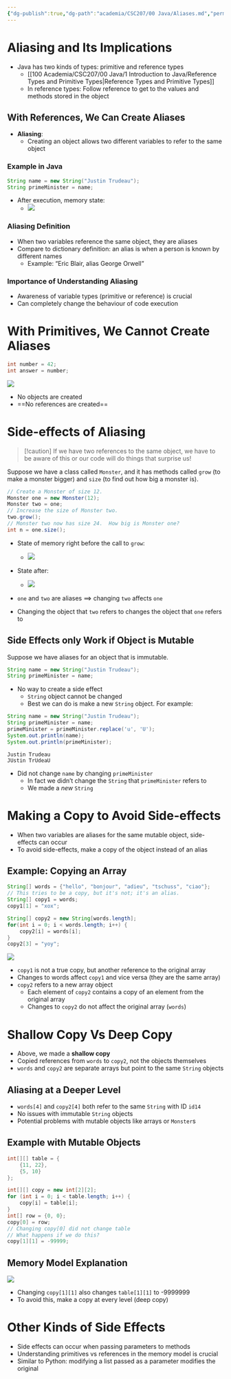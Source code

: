 ```yaml
---
{"dg-publish":true,"dg-path":"academia/CSC207/00 Java/Aliases.md","permalink":"/academia/csc-207/00-java/aliases/","tags":["#cs","#java","#lecture","#note","university"],"created":"2024-10-05T16:02:31.148-04:00","updated":"2024-10-30T20:51:49.990-04:00"}
---
```



# Aliasing and Its Implications

- Java has two kinds of types: primitive and reference types
    - [[100 Academia/CSC207/00 Java/1 Introduction to Java/Reference Types and Primitive Types\|Reference Types and Primitive Types]]
    - In reference types: Follow reference to get to the values and methods stored in the object

## With References, We Can Create Aliases

- **Aliasing**:
    - Creating an object allows two different variables to refer to the same object

### Example in Java

```java
String name = new String("Justin Trudeau");
String primeMinister = name;
```

- After execution, memory state:
    - ![](https://github.com/CSC207-UofT/207-course-notes/raw/master/images/1.7-1.png)

### Aliasing Definition

- When two variables reference the same object, they are aliases
- Compare to dictionary definition: an alias is when a person is known by different names
    - Example: “Eric Blair, alias George Orwell”

### Importance of Understanding Aliasing

- Awareness of variable types (primitive or reference) is crucial
- Can completely change the behaviour of code execution

# With Primitives, We Cannot Create Aliases

```java
int number = 42;
int answer = number;
```

![](https://github.com/CSC207-UofT/207-course-notes/raw/master/images/1.7-2.png)

- No objects are created
- ==No references are created==

# Side-effects of Aliasing

> [!caution] If we have two references to the same object, we have to be aware of this or our code will do things that surprise us!

Suppose we have a class called `Monster`, and it has methods called `grow` (to make a monster bigger) and `size` (to find out how big a monster is).

```java
// Create a Monster of size 12.
Monster one = new Monster(12);
Monster two = one;
// Increase the size of Monster two.
two.grow();
// Monster two now has size 24.  How big is Monster one?
int n = one.size();
```

- State of memory right before the call to `grow`:
    - ![](https://github.com/CSC207-UofT/207-course-notes/raw/master/images/1.7-3.png)
- State after:

    - ![](https://github.com/CSC207-UofT/207-course-notes/raw/master/images/1.7-4.png)

- `one` and `two` are aliases $\implies$ changing `two` affects `one`
- Changing the object that `two` refers to changes the object that `one` refers to

## Side Effects only Work if Object is Mutable

Suppose we have aliases for an object that is immutable.

```java
String name = new String("Justin Trudeau");
String primeMinister = name;
```

- No way to create a side effect
    - `String` object cannot be changed
    - Best we can do is make a new `String` object. For example:

```java
String name = new String("Justin Trudeau");
String primeMinister = name;
primeMinister = primeMinister.replace('u', 'U');
System.out.println(name);
System.out.println(primeMinister);
```

```
Justin Trudeau
JUstin TrUdeaU
```

- Did not change `name` by changing `primeMinister`
    - In fact we didn’t change the `String` that `primeMinister` refers to
    - We made a *new* `String`

# Making a Copy to Avoid Side-effects

- When two variables are aliases for the same mutable object, side-effects can occur
- To avoid side-effects, make a copy of the object instead of an alias

## Example: Copying an Array

```java
String[] words = {"hello", "bonjour", "adieu", "tschuss", "ciao"};
// This tries to be a copy, but it's not; it's an alias.
String[] copy1 = words;
copy1[1] = "xox";

String[] copy2 = new String[words.length];
for(int i = 0; i < words.length; i++) {
    copy2[i] = words[i];
}
copy2[3] = "yoy";
```

![](https://github.com/CSC207-UofT/207-course-notes/raw/master/images/1.7-5.png)

- `copy1` is not a true copy, but another reference to the original array
- Changes to words affect `copy1` and vice versa (they are the same array)
- `copy2` refers to a new array object
    - Each element of `copy2` contains a copy of an element from the original array
    - Changes to `copy2` do not affect the original array (`words`)

# Shallow Copy Vs Deep Copy

- Above, we made a **shallow copy**
- Copied references from `words` to `copy2`, not the objects themselves
- `words` and `copy2` are separate arrays but point to the same `String` objects

## Aliasing at a Deeper Level

- `words[4]` and `copy2[4]` both refer to the same `String` with ID `id14`
- No issues with immutable `String` objects
- Potential problems with mutable objects like arrays or `Monster`s

## Example with Mutable Objects

```java
int[][] table = {
    {11, 22},
    {5, 10}
};

int[][] copy = new int[2][2];
for (int i = 0; i < table.length; i++) {
    copy[i] = table[i];
}
int[] row = {0, 0};
copy[0] = row;
// Changing copy[0] did not change table
// What happens if we do this?
copy[1][1] = -99999;
```

## Memory Model Explanation

![](https://github.com/CSC207-UofT/207-course-notes/raw/master/images/1.7-6.png)

- Changing `copy[1][1]` also changes `table[1][1]` to -9999999
- To avoid this, make a copy at every level (deep copy)

# Other Kinds of Side Effects

- Side effects can occur when passing parameters to methods
- Understanding primitives vs references in the memory model is crucial
- Similar to Python: modifying a list passed as a parameter modifies the original
